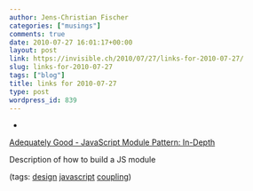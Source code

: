 ```yaml
---
author: Jens-Christian Fischer
categories: ["musings"]
comments: true
date: 2010-07-27 16:01:17+00:00
layout: post
link: https://invisible.ch/2010/07/27/links-for-2010-07-27/
slug: links-for-2010-07-27
tags: ["blog"]
title: links for 2010-07-27
type: post
wordpress_id: 839
---
```


  * 
                

[Adequately Good - JavaScript Module Pattern: In-Depth](https://www.adequatelygood.com/2010/3/JavaScript-Module-Pattern-In-Depth)


                

Description of how to build a JS module


                

(tags: [design](https://delicious.com/jaycee/design) [javascript](https://delicious.com/jaycee/javascript) [coupling](https://delicious.com/jaycee/coupling))


            

